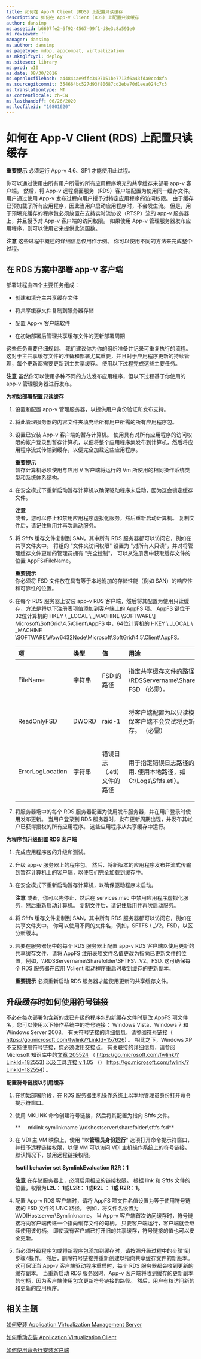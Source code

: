 ```yaml
---
title: 如何在 App-V Client (RDS) 上配置只读缓存
description: 如何在 App-V Client (RDS) 上配置只读缓存
author: dansimp
ms.assetid: b6607fe2-6f92-4567-99f1-d8e3c8a591e0
ms.reviewer: ''
manager: dansimp
ms.author: dansimp
ms.pagetype: mdop, appcompat, virtualization
ms.mktglfcycl: deploy
ms.sitesec: library
ms.prod: w10
ms.date: 08/30/2016
ms.openlocfilehash: a44844ae9ffc3497151be7713f6a43fda0ccd8fa
ms.sourcegitcommit: 354664bc527d93f80687cd2eba70d1eea024c7c3
ms.translationtype: MT
ms.contentlocale: zh-CN
ms.lasthandoff: 06/26/2020
ms.locfileid: "10801620"
---
```

# 如何在 App-V Client (RDS) 上配置只读缓存


**重要提示** 必须运行 App-v 4.6、SP1 才能使用此过程。

 

你可以通过使用由所有用户所需的所有应用程序填充的共享缓存来部署 app-v 客户端。 然后，将 App-v 远程桌面服务（RDS）客户端配置为使用同一缓存文件。 用户通过使用 App-v 发布过程向用户授予对特定应用程序的访问权限。 由于缓存已预加载了所有应用程序，因此当用户启动应用程序时，不会发生流。 但是，用于预填充缓存的程序包必须放置在支持实时流协议（RTSP）流的 app-v 服务器上，并且授予对 App-v 客户端的访问权限。 如果使用 App-v 管理服务器发布应用程序，则可以使用它来提供此流函数。

**注意** 这些过程中概述的详细信息仅用作示例。 你可以使用不同的方法来完成整个过程。

 

## 在 RDS 方案中部署 app-v 客户端


部署过程由四个主要任务组成：

-   创建和填充主共享缓存文件

-   将共享缓存文件复制到服务器存储

-   配置 App-v 客户端软件

-   在初始部署后管理共享缓存文件的更新部署周期

这些任务需要仔细规划。 我们建议你为你的组织准备并记录可重复执行的流程。 这对于主共享缓存文件的准备和部署尤其重要，并且对于应用程序更新的持续管理，每个更新都需要更新到主共享缓存。 使用以下过程完成这些主要任务。

**注意** 虽然你可以使用多种不同的方法发布应用程序，但以下过程基于你使用的 app-v 管理服务器进行发布。

 

**为初始部署配置只读缓存**

1. 设置和配置 app-v 管理服务器，以提供用户身份验证和发布支持。

2. 将此管理服务器的内容文件夹填充给所有用户所需的所有应用程序包。

3. 设置已安装 App-v 客户端的暂存计算机。 使用具有对所有应用程序的访问权限的帐户登录到暂存计算机，以便将整个应用程序集发布到计算机，然后将应用程序流式传输到缓存，以便完全加载这些应用程序。

   **重要提示**  
   暂存计算机必须使用与应用 V 客户端将运行的 Vm 所使用的相同操作系统类型和系统体系结构。

     

4. 在安全模式下重新启动暂存计算机以确保驱动程序未启动，因为这会锁定缓存文件。

   **注意**  
   或者，您可以停止和禁用应用程序虚拟化服务，然后重新启动计算机。 复制文件后，请记住启用并再次启动服务。

     

5. 将 Sftfs 缓存文件复制到 SAN，其中所有 RDS 服务器都可以访问它，例如在共享文件夹中。 将组的 "文件夹访问权限" 设置为 "对所有人只读"，并对将管理缓存文件更新的管理员拥有 "完全控制"。 可以从注册表中获取缓存文件的位置 AppFS\\FileName。

   **重要提示**  
   你必须将 FSD 文件放在具有等于本地附加的存储性能（例如 SAN）的响应性和可靠性的位置。

     

6. 在每个 RDS 服务器上安装 app-v RDS 客户端，然后将其配置为使用只读缓存，方法是将以下注册表项值添加到客户端上的 AppFS 项。 AppFS 键位于32位计算机的 HKEY \ _LOCAL \ _MACHINE \\SOFTWARE\\\] Microsoft\\SoftGrid\\4.5\\Client\\AppFS 中，64位计算机的 HKEY \ _LOCAL \ _MACHINE \\SOFTWARE\\Wow6432Node\\Microsoft\\SoftGrid\\4.5\\Client\\AppFS。

   <table>
   <colgroup>
   <col width="25%" />
   <col width="25%" />
   <col width="25%" />
   <col width="25%" />
   </colgroup>
   <thead>
   <tr class="header">
   <th align="left">项</th>
   <th align="left">类型</th>
   <th align="left">值</th>
   <th align="left">用途</th>
   </tr>
   </thead>
   <tbody>
   <tr class="odd">
   <td align="left"><p>FileName</p></td>
   <td align="left"><p>字符串</p></td>
   <td align="left"><p>FSD 的路径</p></td>
   <td align="left"><p>指定共享缓存文件的路径，例如 \RDSServername\Sharefolder\SFTFS。FSD （必需）。</p></td>
   </tr>
   <tr class="even">
   <td align="left"><p>ReadOnlyFSD</p></td>
   <td align="left"><p>DWORD</p></td>
   <td align="left"><p>raid-1</p></td>
   <td align="left"><p>将客户端配置为以只读模式运行。 这可确保客户端不会尝试将更新传输到程序包缓存。 （必需）</p></td>
   </tr>
   <tr class="odd">
   <td align="left"><p>ErrorLogLocation</p></td>
   <td align="left"><p>字符串</p></td>
   <td align="left"><p>错误日志（.etl）文件的路径</p></td>
   <td align="left"><p>用于指定错误日志路径的条目。 建议您使用. 使用本地路径，如 C:\Logs\Sftfs.etl）。</p></td>
   </tr>
   </tbody>
   </table>

     

7. 将服务器场中的每个 RDS 服务器配置为使用发布服务器，并在用户登录时使用发布更新。 当用户登录到 RDS 服务器时，发布更新周期出现，并发布其帐户已获得授权的所有应用程序。 这些应用程序从共享缓存中运行。

**为程序包升级配置 RDS 客户端**

1.  完成应用程序包的升级和测试。

2.  升级 app-v 服务器上的程序包。 然后，将新版本的应用程序发布并流式传输到暂存计算机上的客户端，以便它们完全加载到缓存中。

3.  在安全模式下重新启动暂存计算机，以确保驱动程序未启动。

    **注意** 或者，你可以先停止，然后在 services.msc 中禁用应用程序虚拟化服务，然后重新启动计算机。 复制文件后，请记住启用并再次启动服务。

     

4.  将 Sftfs 缓存文件复制到 SAN，其中所有 RDS 服务器都可以访问它，例如在共享文件夹中。 你可以使用不同的文件名，例如，SFTFS \ _V2。FSD，以区分新版本。

5.  若要在服务器场中的每个 RDS 服务器上配置 app-v RDS 客户端以使用更新的共享缓存文件，请将 AppFS 注册表项文件名值更改为指向已更新文件的位置，例如，\\\\RDSServername\\Sharefolder\\SFTFS\ _V2。FSD. 这可确保每个 RDS 服务器在应用 Vclient 驱动程序重启时收到缓存的更新副本。

    **重要提示** 必须重新启动 RDS 服务器才能使用更新的共享缓存文件。

     

## 升级缓存时如何使用符号链接


不必在每次部署包含新的或已升级的程序包的新缓存文件时更改 AppFS 项文件名，您可以使用以下操作系统中的符号链接： Windows Vista、Windows 7 和 Windows Server 2008。 有关符号链接的详细信息，请参阅[符号链接](https://go.microsoft.com/fwlink/?LinkId=157626)（ https://go.microsoft.com/fwlink/?LinkId=157626) 。 相比之下，Windows XP 不支持使用符号链接，您必须改用交接点。 有关联接的详细信息，请参阅 Microsoft 知识库中的[文章 205524](https://go.microsoft.com/fwlink/?LinkId=182553) （ https://go.microsoft.com/fwlink/?LinkId=182553) 以及工具[连接 v 1.05](https://go.microsoft.com/fwlink/?LinkId=182554) （） https://go.microsoft.com/fwlink/?LinkId=182554) 。

**配置符号链接以引用缓存**

1.  在初始部署阶段，在 RDS 服务器主机操作系统上以本地管理员身份打开命令提示符窗口。

2.  使用 MKLINK 命令创建符号链接，然后将其配置为指向 Sftfs 文件。

    **     mklink symlinkname \\\\rdshostserver\\sharefolder\\sftfs.fsd**

3.  在 VDI 主 VM 映像上，使用 "以**管理员身份运行**" 选项打开命令提示符窗口，并授予远程链接权限，以便 VM 可以访问 VDI 主机操作系统上的符号链接。 默认情况下，禁用远程链接权限。

    **fsutil behavior set SymlinkEvaluation R2R：1**

    **注意** 在存储服务器上，必须启用相应的链接权限。 根据 link 和 Sftfs 文件的位置，权限为**L2L： 1**或**L2R： 1**或**R2L** ： 1**或 R2R：1。**

     

4.  配置 App-v RDS 客户端时，请将 AppFS 项文件名值设置为等于使用符号链接的 FSD 文件的 UNC 路径。 例如，将文件名设置为 \\\\VDIHostserver\\Symlinkname。 当 App-v 客户端首次访问缓存时，符号链接将向客户端传递一个指向缓存文件的句柄。 只要客户端运行，客户端就会继续使用该句柄。 即使现有客户端已打开旧的共享缓存，符号链接的值也可以安全更新。

5.  当必须升级程序包或将新程序包添加到缓存时，请按照升级过程中的步骤1到步骤4操作。 然后，删除符号链接并重新创建以指向共享缓存文件的新版本。 这可保证当 App-v 客户端驱动程序重启时，每个 RDS 服务器都会收到更新的缓存副本。 当重新启动 RDS 服务器时，App-v 客户端将收到缓存的更新副本的句柄，因为客户端使用包含更新符号链接的路径。 然后，用户有权访问新的和更新的应用程序。

## 相关主题


[如何安装 Application Virtualization Management Server](how-to-install-application-virtualization-management-server.md)

[如何手动安装 Application Virtualization Client](how-to-manually-install-the-application-virtualization-client.md)

[如何使用命令行安装客户端](how-to-install-the-client-by-using-the-command-line-new.md)

 

 






